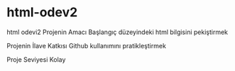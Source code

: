 # html-odev2
html odevi2
Projenin Amacı
Başlangıç düzeyindeki html bilgisini pekiştirmek

Projenin İlave Katkısı
Github kullanımını pratikleştirmek

Proje Seviyesi
Kolay
